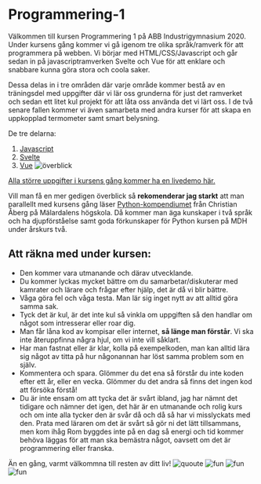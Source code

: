 # Programmering-1
Välkommen till kursen Programmering 1 på ABB Industrigymnasium 2020. Under kursens gång kommer vi gå igenom tre olika språk/ramverk för att programmera på webben. Vi börjar med HTML/CSS/Javascript och går sedan in på javascriptramverken Svelte och Vue för att enklare och snabbare kunna göra stora och coola saker.

Dessa delas in i tre områden där varje område kommer bestå av en träningsdel med uppgifter där vi lär oss grunderna för just det ramverket och sedan ett litet kul projekt för att låta oss använda det vi lärt oss. I de två senare fallen kommer vi även samarbeta med andra kurser för att skapa en uppkopplad termometer samt smart belysning.

De tre delarna:
1. [Javascript](https://github.com/abbjoafli/Programmering-1/tree/master/1.Javascript)
2. [Svelte](https://github.com/abbjoafli/Programmering-1/tree/master/2.Svelte)
3. [Vue](https://github.com/abbjoafli/Programmering-1/tree/master/3.Vue)
![överblick](https://github.com/abbjoafli/Programmering-1/blob/master/img/plankurs1.PNG?raw=true)

[Alla större uppgifter i kursens gång kommer ha en livedemo här.](https://abbjoafli.github.io/Programmering-1/)

Vill man få en mer gedigen överblick så **rekomenderar jag starkt** att man parallellt med kursens gång läser [Python-kompendiumet](https://dva128.s3.eu-north-1.amazonaws.com/kompendium/Python_Kompendium.pdf) från Christian Åberg på Mälardalens högskola. Då kommer man äga kunskaper i två språk och ha djupförståelse samt goda förkunskaper för Python kursen på MDH under årskurs två.

## Att räkna med under kursen:
- Den kommer vara utmanande och därav utvecklande.
- Du kommer lyckas mycket bättre om du samarbetar/diskuterar med kamrater och lärare och frågar efter hjälp, det är då vi blir bättre.
- Våga göra fel och våga testa. Man lär sig inget nytt av att alltid göra samma sak.
- Tyck det är kul, är det inte kul så vinkla om uppgiften så den handlar om något som intresserar eller roar dig.
- Man får låna kod av kompisar eller internet, **så länge man förstår**. Vi ska inte återuppfinna några hjul, om vi inte vill såklart.
- Har man fastnat eller är klar, kolla på exempelkoden, man kan alltid lära sig något av titta på hur någonannan har löst samma problem som en själv.
- Kommentera och spara. Glömmer du det ena så förstår du inte koden efter ett år, eller en vecka. Glömmer du det andra så finns det ingen kod att försöka förstå!
- Du är inte ensam om att tycka det är svårt ibland, jag har nämnt det tidigare och nämner det igen, det här är en utmanande och rolig kurs och om inte alla tycker den är svår då och då så har vi misslyckats med den. Prata med läraren om det är svårt så gör ni det lätt tillsammans, men kom ihåg Rom byggdes inte på en dag så energi och tid kommer behöva läggas för att man ska bemästra något, oavsett om det är programmering eller franska.


Än en gång, varmt välkommna till resten av ditt liv!
![quoute](https://www.azquotes.com/picture-quotes/quote-it-is-not-because-things-are-difficult-that-we-do-not-dare-it-is-because-we-do-not-dare-seneca-the-younger-51-94-85.jpg)
![fun](https://i.pinimg.com/564x/90/5a/7a/905a7a44a3ebb80a8a069bb4fa52299d.jpg)
![fun](https://codinginfinite.com/wp-content/uploads/2019/05/maxresdefault-1.jpg)
![fun](https://codinginfinite.com/wp-content/uploads/2019/05/ctrl-s-ctrl-s-ctrl-s-ctrl-s-unsaved-code-get-saved-35069666.jpg)
